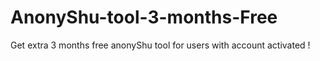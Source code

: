 # AnonyShu-tool-3-months-Free
Get extra 3 months free anonyShu tool for users with account activated !
